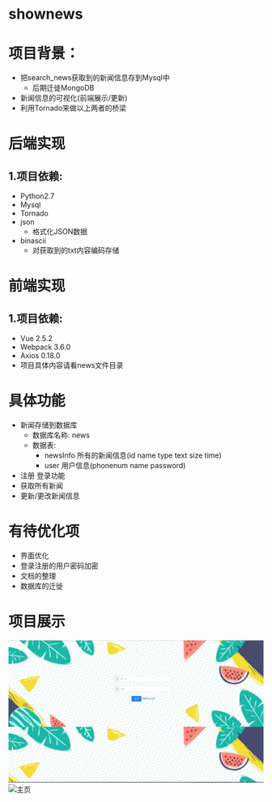 # shownews
# 项目背景：
- 把search_news获取到的新闻信息存到Mysql中
	- 后期迁徙MongoDB
- 新闻信息的可视化(前端展示/更新)
- 利用Tornado来做以上两者的桥梁

# 后端实现
## 1.项目依赖:
- Python2.7
- Mysql
- Tornado
- json
	- 格式化JSON数据
- binascii
	- 对获取到的txt内容编码存储

# 前端实现
## 1.项目依赖:
- Vue 2.5.2
- Webpack 3.6.0
- Axios 0.18.0
- 项目具体内容请看news文件目录

# 具体功能
- 新闻存储到数据库
	- 数据库名称: news 
	- 数据表:
		- newsInfo 所有的新闻信息(id name type text size time)
		- user 用户信息(phonenum name password)
- 注册 登录功能
- 获取所有新闻
- 更新/更改新闻信息

# 有待优化项
- 界面优化
- 登录注册的用户密码加密
- 文档的整理
- 数据库的迁徙

# 项目展示
![登录页](./login.png)
![主页](./main.png')
